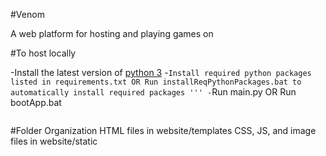 #Venom

A web platform for hosting and playing games on

#To host locally

-Install the latest version of [python 3](https://www.python.org/downloads/) -`Install required python packages listed in requirements.txt
OR
Run installReqPythonPackages.bat to automatically install required packages
'''
-`Run main.py
OR
Run bootApp.bat

```

```

#Folder Organization
HTML files in website/templates
CSS, JS, and image files in website/static
